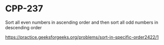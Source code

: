 # CPP-237
Sort all even numbers in ascending order and then sort all odd numbers in descending order










https://practice.geeksforgeeks.org/problems/sort-in-specific-order2422/1
